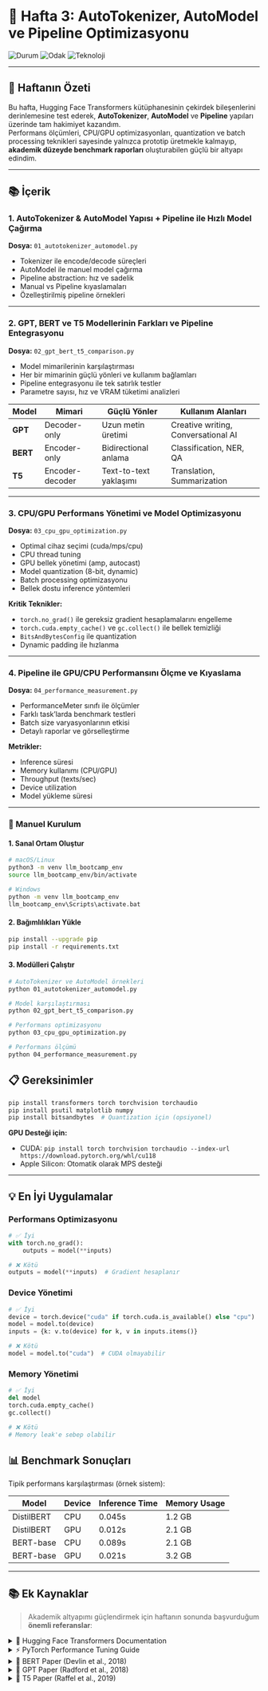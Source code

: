 # 🧠 **Hafta 3: AutoTokenizer, AutoModel ve Pipeline Optimizasyonu**
![Durum](https://img.shields.io/badge/Durum-Tamamlandı-brightgreen)
![Odak](https://img.shields.io/badge/Odak-Transformers%20Temelleri%20%26%20Optimizasyon-blue)
![Teknoloji](https://img.shields.io/badge/Teknoloji-Hugging%20Face%20Transformers%20%7C%20PyTorch-blueviolet)

---

## 🎯 Haftanın Özeti
Bu hafta, Hugging Face Transformers kütüphanesinin çekirdek bileşenlerini derinlemesine test ederek, **AutoTokenizer**, **AutoModel** ve **Pipeline** yapıları üzerinde tam hakimiyet kazandım.  
Performans ölçümleri, CPU/GPU optimizasyonları, quantization ve batch processing teknikleri sayesinde yalnızca prototip üretmekle kalmayıp, **akademik düzeyde benchmark raporları** oluşturabilen güçlü bir altyapı edindim.  

---

## 📚 İçerik

### 1. AutoTokenizer & AutoModel Yapısı + Pipeline ile Hızlı Model Çağırma  
**Dosya:** `01_autotokenizer_automodel.py`  
- Tokenizer ile encode/decode süreçleri  
- AutoModel ile manuel model çağırma  
- Pipeline abstraction: hız ve sadelik  
- Manual vs Pipeline kıyaslamaları  
- Özelleştirilmiş pipeline örnekleri  

---

### 2. GPT, BERT ve T5 Modellerinin Farkları ve Pipeline Entegrasyonu  
**Dosya:** `02_gpt_bert_t5_comparison.py`  
- Model mimarilerinin karşılaştırması  
- Her bir mimarinin güçlü yönleri ve kullanım bağlamları  
- Pipeline entegrasyonu ile tek satırlık testler  
- Parametre sayısı, hız ve VRAM tüketimi analizleri  

| Model | Mimari | Güçlü Yönler | Kullanım Alanları |
|-------|--------|--------------|-------------------|
| **GPT** | Decoder-only | Uzun metin üretimi | Creative writing, Conversational AI |
| **BERT** | Encoder-only | Bidirectional anlama | Classification, NER, QA |
| **T5** | Encoder-decoder | Text-to-text yaklaşımı | Translation, Summarization |

---

### 3. CPU/GPU Performans Yönetimi ve Model Optimizasyonu  
**Dosya:** `03_cpu_gpu_optimization.py`  
- Optimal cihaz seçimi (cuda/mps/cpu)  
- CPU thread tuning  
- GPU bellek yönetimi (amp, autocast)  
- Model quantization (8-bit, dynamic)  
- Batch processing optimizasyonu  
- Bellek dostu inference yöntemleri  

**Kritik Teknikler:**  
- `torch.no_grad()` ile gereksiz gradient hesaplamalarını engelleme  
- `torch.cuda.empty_cache()` ve `gc.collect()` ile bellek temizliği  
- `BitsAndBytesConfig` ile quantization  
- Dynamic padding ile hızlanma  

---

### 4. Pipeline ile GPU/CPU Performansını Ölçme ve Kıyaslama  
**Dosya:** `04_performance_measurement.py`  
- PerformanceMeter sınıfı ile ölçümler  
- Farklı task’larda benchmark testleri  
- Batch size varyasyonlarının etkisi  
- Detaylı raporlar ve görselleştirme  

**Metrikler:**  
- Inference süresi  
- Memory kullanımı (CPU/GPU)  
- Throughput (texts/sec)  
- Device utilization  
- Model yükleme süresi  

---

### 📝 Manuel Kurulum

#### 1. Sanal Ortam Oluştur
```bash
# macOS/Linux
python3 -m venv llm_bootcamp_env
source llm_bootcamp_env/bin/activate

# Windows
python -m venv llm_bootcamp_env
llm_bootcamp_env\Scripts\activate.bat
```

#### 2. Bağımlılıkları Yükle
```bash
pip install --upgrade pip
pip install -r requirements.txt
```

#### 3. Modülleri Çalıştır
```bash
# AutoTokenizer ve AutoModel örnekleri
python 01_autotokenizer_automodel.py

# Model karşılaştırması
python 02_gpt_bert_t5_comparison.py

# Performans optimizasyonu
python 03_cpu_gpu_optimization.py

# Performans ölçümü
python 04_performance_measurement.py
```

## 📋 Gereksinimler

```bash
pip install transformers torch torchvision torchaudio
pip install psutil matplotlib numpy
pip install bitsandbytes  # Quantization için (opsiyonel)
```

**GPU Desteği için:**
- CUDA: `pip install torch torchvision torchaudio --index-url https://download.pytorch.org/whl/cu118`
- Apple Silicon: Otomatik olarak MPS desteği

---

 ## 💡 En İyi Uygulamalar

### Performans Optimizasyonu
```python
# ✅ İyi
with torch.no_grad():
    outputs = model(**inputs)

# ❌ Kötü  
outputs = model(**inputs)  # Gradient hesaplanır
```

### Device Yönetimi
```python
# ✅ İyi
device = torch.device("cuda" if torch.cuda.is_available() else "cpu")
model = model.to(device)
inputs = {k: v.to(device) for k, v in inputs.items()}

# ❌ Kötü
model = model.to("cuda")  # CUDA olmayabilir
```

### Memory Yönetimi
```python
# ✅ İyi
del model
torch.cuda.empty_cache()
gc.collect()

# ❌ Kötü
# Memory leak'e sebep olabilir
```

## 📊 Benchmark Sonuçları

Tipik performans karşılaştırması (örnek sistem):

| Model | Device | Inference Time | Memory Usage |
|-------|--------|----------------|--------------|
| DistilBERT | CPU | 0.045s | 1.2 GB |
| DistilBERT | GPU | 0.012s | 2.1 GB |
| BERT-base | CPU | 0.089s | 2.1 GB |
| BERT-base | GPU | 0.021s | 3.2 GB |
---
## 📚 Ek Kaynaklar

> Akademik altyapımı güçlendirmek için haftanın sonunda başvurduğum **önemli referanslar**:  

<details>
<summary>📘 Hugging Face Transformers Documentation</summary>
<a href="https://huggingface.co/docs/transformers/" target="_blank">https://huggingface.co/docs/transformers/</a>  
🔎 Modellerin, tokenizer’ların ve pipeline mimarisinin resmi açıklamaları ve ileri düzey kullanım örnekleri.  
</details>

<details>
<summary>⚡ PyTorch Performance Tuning Guide</summary>
<a href="https://pytorch.org/tutorials/recipes/recipes/tuning_guide.html" target="_blank">https://pytorch.org/tutorials/recipes/recipes/tuning_guide.html</a>  
⚙️ CPU/GPU hız optimizasyonları, bellek yönetimi ve üretim ortamı için ileri seviye teknikler.  
</details>

<details>
<summary>📑 BERT Paper (Devlin et al., 2018)</summary>
<a href="https://arxiv.org/abs/1810.04805" target="_blank">https://arxiv.org/abs/1810.04805</a>  
🧩 Bidirectional encoder mimarisinin metin anlama görevlerinde devrim yaratan orijinal makalesi.  
</details>

<details>
<summary>📝 GPT Paper (Radford et al., 2018)</summary>
<a href="https://cdn.openai.com/research-covers/language-unsupervised/language_understanding_paper.pdf" target="_blank">https://cdn.openai.com/research-covers/language-unsupervised/language_understanding_paper.pdf</a>  
✒️ Unsupervised pretraining yaklaşımının ilk kez tanımlandığı, generative transformer ailesinin başlangıç noktası.  
</details>

<details>
<summary>🔄 T5 Paper (Raffel et al., 2019)</summary>
<a href="https://arxiv.org/abs/1910.10683" target="_blank">https://arxiv.org/abs/1910.10683</a>  
🌐 “Text-to-Text Transfer Transformer” paradigmasını sunan, tüm NLP görevlerini ortak bir formata indirgeyen çalışma.  
</details>

